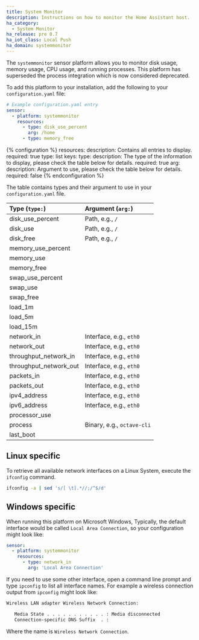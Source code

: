 ```yaml
---
title: System Monitor
description: Instructions on how to monitor the Home Assistant host.
ha_category:
  - System Monitor
ha_release: pre 0.7
ha_iot_class: Local Push
ha_domain: systemmonitor
---
```


The `systemmonitor` sensor platform allows you to monitor disk usage,
memory usage, CPU usage, and running processes. This platform has superseded the
process integration which is now considered deprecated.

To add this platform to your installation,
add the following to your `configuration.yaml` file:

```yaml
# Example configuration.yaml entry
sensor:
  - platform: systemmonitor
    resources:
      - type: disk_use_percent
        arg: /home
      - type: memory_free
```

{% configuration %}
resources:
  description: Contains all entries to display.
  required: true
  type: list
  keys:
    type:
      description: The type of the information to display, please check the table below for details.
      required: true
    arg:
      description: Argument to use, please check the table below for details.
      required: false
{% endconfiguration %}

The table contains types and their argument to use in your `configuration.yaml`
file.

| Type (`type:`)         | Argument (`arg:`)         |
| :--------------------- |:--------------------------|
| disk_use_percent       | Path, e.g., `/`           |
| disk_use               | Path, e.g., `/`           |
| disk_free              | Path, e.g., `/`           |
| memory_use_percent     |                           |
| memory_use             |                           |
| memory_free            |                           |
| swap_use_percent       |                           |
| swap_use               |                           |
| swap_free              |                           |
| load_1m                |                           |
| load_5m                |                           |
| load_15m               |                           |
| network_in             | Interface, e.g., `eth0`   |
| network_out            | Interface, e.g., `eth0`   |
| throughput_network_in  | Interface, e.g., `eth0`   |
| throughput_network_out | Interface, e.g., `eth0`   |
| packets_in             | Interface, e.g., `eth0`   |
| packets_out            | Interface, e.g., `eth0`   |
| ipv4_address           | Interface, e.g., `eth0`   |
| ipv6_address           | Interface, e.g., `eth0`   |
| processor_use          |                           |
| process                | Binary, e.g., `octave-cli` |
| last_boot              |                           |

## Linux specific

To retrieve all available network interfaces on a Linux System, execute the
`ifconfig` command.

```bash
ifconfig -a | sed 's/[ \t].*//;/^$/d'
```

## Windows specific

When running this platform on Microsoft Windows, Typically,
the default interface would be called `Local Area Connection`,
so your configuration might look like:

```yaml
sensor:
  - platform: systemmonitor
    resources:
      - type: network_in
        arg: 'Local Area Connection'
```

If you need to use some other interface, open a command line prompt and type `ipconfig` to list all interface names. For example a wireless connection output from `ipconfig` might look like:

```bash
Wireless LAN adapter Wireless Network Connection:

   Media State . . . . . . . . . . . : Media disconnected
   Connection-specific DNS Suffix  . :
```

Where the name is `Wireless Network Connection`.
